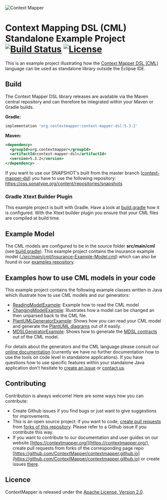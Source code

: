 ![Context Mapper](https://raw.githubusercontent.com/wiki/ContextMapper/context-mapper-dsl/logo/cm-logo-github-small.png) 
# Context Mapping DSL (CML) Standalone Example Project [![Build Status](https://travis-ci.com/ContextMapper/context-mapper-standalone-example.svg?branch=master)](https://travis-ci.com/ContextMapper/context-mapper-standalone-example) [![License](https://img.shields.io/badge/License-Apache%202.0-blue.svg)](https://opensource.org/licenses/Apache-2.0)

This is an example project illustrating how the [Context Mapper DSL (CML)](https://github.com/ContextMapper/context-mapper-dsl) language can be used as standalone library outside the Eclipse IDE. 

## Build
The Context Mapper DSL library releases are available via the Maven central repository and can therefore be integrated within your Maven or Gradle builds.

**Gradle:**
```gradle
implementation 'org.contextmapper:context-mapper-dsl:5.3.2'
```

**Maven:**
```xml
<dependency>
  <groupId>org.contextmapper</groupId>
  <artifactId>context-mapper-dsl</artifactId>
  <version>5.3.2</version>
</dependency>
```
If you want to use our SNAPSHOT's built from the master branch ([context-mapper-dsl](https://github.com/ContextMapper/context-mapper-dsl)) you have to use the following repository: https://oss.sonatype.org/content/repositories/snapshots

### Gradle Xtext Builder Plugin
This example project is built with Gradle. Have a look at [build.gradle](./build.gradle) how it is configured. With the Xtext builder plugin you ensure that your CML files are compiled at build time.

## Example Model
The CML models are configured to be in the source folder **src/main/cml** (see [build.gradle](./build.gradle)). This example project contains the insurance example model ([./src/main/cml/Insurance-Example-Model.cml](./src/main/cml/Insurance-Example-Model.cml)) which can also be found in our [examples repository](https://github.com/ContextMapper/context-mapper-examples).

## Examples how to use CML models in your code
This example project contains the following example classes written in Java which illustrate how to use CML models and our generators:
 * [ReadingModelExample](./src/main/java/org/contextmapper/standalone/example/ReadingModelExample.java): Example how to read the CML model
 * [ChangingModelExample](./src/main/java/org/contextmapper/standalone/example/ChangingModelExample.java): Illustrates how a model can be changed an then unparsed back to the CML file.
 * [PlantUMLGeneratorExample](./src/main/java/org/contextmapper/standalone/example/PlantUMLGeneratorExample.java): Shows how you can read your CML model and generate the [PlantUML diagrams](https://contextmapper.org/docs/plant-uml/) out of it easily.
 * [MDSLGeneratorExample](./src/main/java/org/contextmapper/standalone/example/MDSLGeneratorExample.java): Shows how to generate the [MDSL contracts](https://contextmapper.org/docs/mdsl/) out of the CML model.
 
For details about the generators and the CML language please consult our [online documentation](https://contextmapper.org/docs) (currently we have no further documentation how to use the tools on code level in standalone applications).
If you have questions how to use specific features within your standalone Java application don't hesitate to [create an issue](https://github.com/ContextMapper/context-mapper-standalone-example/issues) or [contact us](https://contextmapper.org/getting-involved/).

## Contributing
Contribution is always welcome! Here are some ways how you can contribute:
 * Create Github issues if you find bugs or just want to give suggestions for improvements.
 * This is an open source project: if you want to code, [create pull requests](https://help.github.com/articles/creating-a-pull-request/) from [forks of this repository](https://help.github.com/articles/fork-a-repo/). Please refer to a Github issue if you contribute this way.
 * If you want to contribute to our documentation and user guides on our website [https://contextmapper.org/](https://contextmapper.org/), create pull requests from forks of the corresponding page repo [https://github.com/ContextMapper/contextmapper.github.io](https://github.com/ContextMapper/contextmapper.github.io) or create issues [there](https://github.com/ContextMapper/contextmapper.github.io/issues).

## Licence
ContextMapper is released under the [Apache License, Version 2.0](http://www.apache.org/licenses/LICENSE-2.0).

